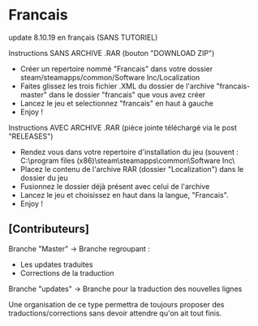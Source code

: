 # Francais
update 8.10.19 en français
(SANS TUTORIEL)


Instructions SANS ARCHIVE .RAR (bouton "DOWNLOAD ZIP")

- Créer un repertoire nommé "Francais" dans votre dossier steam/steamapps/common/Software Inc/Localization
- Faites glissez les trois fichier .XML du dossier de l'archive "francais-master" dans le dossier "francais" que vous avez créer
- Lancez le jeu et selectionnez "francais" en haut à gauche
- Enjoy !

Instructions AVEC ARCHIVE .RAR (pièce jointe téléchargé via le post "RELEASES")

- Rendez vous dans votre repertoire d'installation du jeu (souvent : C:\\program files (x86)\steam\steamapps\common\Software Inc\
- Placez le contenu de l'archive RAR (dossier "Localization") dans le dossier du jeu
- Fusionnez le dossier déjà présent avec celui de l'archive
- Lancez le jeu et choisissez en haut dans la langue, "Francais".
- Enjoy !



[Contributeurs]
-
Branche "Master" -> Branche regroupant :
- Les updates traduites
- Corrections de la traduction

Branche "updates" -> Branche pour la traduction des nouvelles lignes

Une organisation de ce type permettra de toujours proposer des traductions/corrections sans devoir attendre qu'on ait tout finis.
